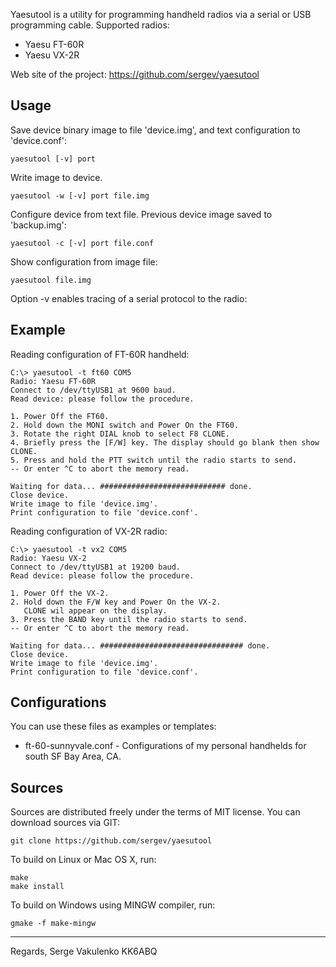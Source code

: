 
Yaesutool is a utility for programming handheld radios via a serial or USB
programming cable.  Supported radios:

 * Yaesu FT-60R
 * Yaesu VX-2R

Web site of the project: https://github.com/sergev/yaesutool


## Usage

Save device binary image to file 'device.img', and text configuration
to 'device.conf':

    yaesutool [-v] port

Write image to device.

    yaesutool -w [-v] port file.img

Configure device from text file.
Previous device image saved to 'backup.img':

    yaesutool -c [-v] port file.conf

Show configuration from image file:

    yaesutool file.img

Option -v enables tracing of a serial protocol to the radio:


## Example

Reading configuration of FT-60R handheld:

    C:\> yaesutool -t ft60 COM5
    Radio: Yaesu FT-60R
    Connect to /dev/ttyUSB1 at 9600 baud.
    Read device: please follow the procedure.

    1. Power Off the FT60.
    2. Hold down the MONI switch and Power On the FT60.
    3. Rotate the right DIAL knob to select F8 CLONE.
    4. Briefly press the [F/W] key. The display should go blank then show CLONE.
    5. Press and hold the PTT switch until the radio starts to send.
    -- Or enter ^C to abort the memory read.

    Waiting for data... ############################ done.
    Close device.
    Write image to file 'device.img'.
    Print configuration to file 'device.conf'.

Reading configuration of VX-2R radio:

    C:\> yaesutool -t vx2 COM5
    Radio: Yaesu VX-2
    Connect to /dev/ttyUSB1 at 19200 baud.
    Read device: please follow the procedure.

    1. Power Off the VX-2.
    2. Hold down the F/W key and Power On the VX-2.
       CLONE wil appear on the display.
    3. Press the BAND key until the radio starts to send.
    -- Or enter ^C to abort the memory read.

    Waiting for data... ################################ done.
    Close device.
    Write image to file 'device.img'.
    Print configuration to file 'device.conf'.

## Configurations

You can use these files as examples or templates:
 * ft-60-sunnyvale.conf  - Configurations of my personal handhelds
                           for south SF Bay Area, CA.


## Sources

Sources are distributed freely under the terms of MIT license.
You can download sources via GIT:

    git clone https://github.com/sergev/yaesutool


To build on Linux or Mac OS X, run:

    make
    make install


To build on Windows using MINGW compiler, run:

    gmake -f make-mingw

___
Regards,
Serge Vakulenko
KK6ABQ
